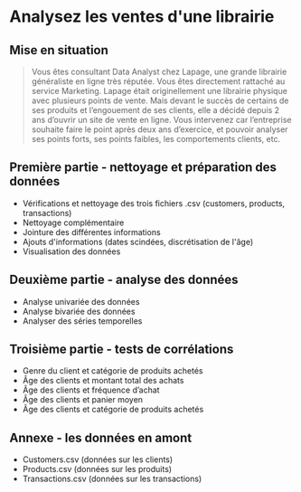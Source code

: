 # Analysez les ventes d'une librairie

## Mise en situation
> Vous êtes consultant Data Analyst chez Lapage, une grande librairie généraliste en ligne très réputée. Vous êtes directement rattaché au service Marketing. Lapage était originellement une librairie physique avec plusieurs points de vente. Mais devant le succès de certains de ses produits et l’engouement de ses clients, elle a décidé depuis 2 ans d’ouvrir un site de vente en ligne. Vous intervenez car l’entreprise souhaite faire le point après deux ans d’exercice, et pouvoir analyser ses points forts, ses points faibles, les comportements clients, etc.

## Première partie - nettoyage et préparation des données
  - Vérifications et nettoyage des trois fichiers .csv (customers, products, transactions)
  - Nettoyage complémentaire
  - Jointure des différentes informations
  - Ajouts d'informations (dates scindées, discrétisation de l'âge)
  - Visualisation des données
  
  
## Deuxième partie - analyse des données
  - Analyse univariée des données
  - Analyse bivariée des données
  - Analyser des séries temporelles
  
  
## Troisième partie - tests de corrélations
  - Genre du client et catégorie de produits achetés
  - Âge des clients et montant total des achats
  - Âge des clients et fréquence d’achat
  - Âge des clients et panier moyen
  - Âge des clients et catégorie de produits achetés
  
  
 ## Annexe - les données en amont
  - Customers.csv (données sur les clients)
  - Products.csv (données sur les produits)
  - Transactions.csv (données sur les transactions)
  
  
